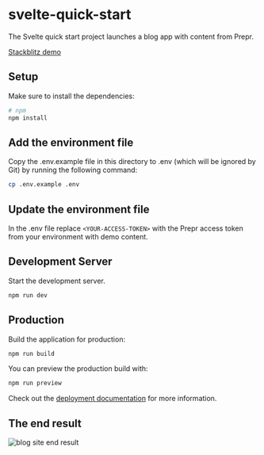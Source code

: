 # svelte-quick-start
The Svelte quick start project launches a blog app with content from Prepr.

[Stackblitz demo](https://stackblitz.com/edit/svelte-quick-start)

## Setup

Make sure to install the dependencies:

```bash
# npm
npm install
```

## Add the environment file 
Copy the .env.example file in this directory to .env (which will be ignored by Git) by running the following command: 

```bash
cp .env.example .env
```

## Update the environment file
In the .env file replace `<YOUR-ACCESS-TOKEN>` with the Prepr access token from your environment with demo content.

## Development Server

Start the development server.

```bash
npm run dev
```

## Production

Build the application for production:

```bash
npm run build
```

You can preview the production build with:

```bash
npm run preview
```

Check out the [deployment documentation](https://kit.svelte.dev/docs/building-your-app) for more information.

## The end result

![blog site end result](https://assets-site.prepr.io//5oz8w28ybxje-screenshot-2023-05-10-at-111353.png)
